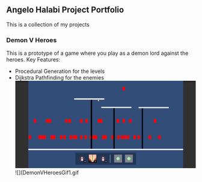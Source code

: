## Angelo Halabi Project Portfolio

This is a collection of my projects

### Demon V Heroes

This is a prototype of a game where you play as a demon lord against the heroes.
Key Features:
- Procedural Generation for the levels
- Dijkstra Pathfinding for the enemies 
![](DemonVHeroesGif.gif)
![](DemonVHeroesGif1.gif
